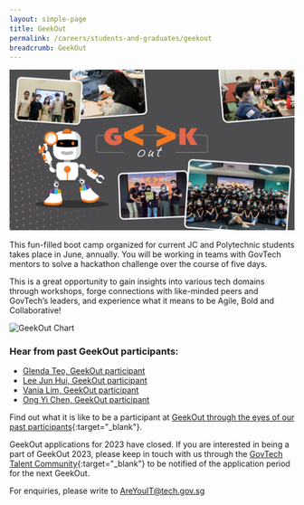 ```yaml
---
layout: simple-page
title: GeekOut 
permalink: /careers/students-and-graduates/geekout
breadcrumb: GeekOut
---
```


![GeekOut Collage](/images/careers/GeekOut-collage.png)

This fun-filled boot camp organized for current JC and Polytechnic students takes place in June, annually. You will be working in teams with GovTech mentors to solve a hackathon challenge over the course of five days.

This is a great opportunity to gain insights into various tech domains through workshops, forge connections with like-minded peers and GovTech’s leaders, and experience what it means to be Agile, Bold and Collaborative!

![GeekOut Chart](/images/careers/GeekOut_Infographic_small.png)

### Hear from past GeekOut participants:

* [Glenda Teo, GeekOut participant](https://www.instagram.com/p/CcxLgKKMfqu/?utm_source=ig_web_copy_link)
* [Lee Jun Hui, GeekOut participant](https://www.instagram.com/p/CcfCMKABnF2/?utm_source=ig_web_copy_link)
* [Vania Lim, GeekOut participant](https://www.instagram.com/p/COkMdi4Lam8/?utm_source=ig_web_copy_link)
* [Ong Yi Chen, GeekOut participant](https://www.instagram.com/p/COaFnw0HOeh/?utm_source=ig_web_copy_link)


Find out what it is like to be a participant at [GeekOut through the eyes of our past participants](https://medium.com/ytpo-govtech/tagged/geekout){:target="_blank"}.

GeekOut applications for 2023 have closed. If you are interested in being a part of GeekOut 2023, please keep in touch with us through the [GovTech Talent Community](https://go.gov.sg/govtechtalentcommunity){:target="_blank"} to be notified of the application period for the next GeekOut.

For enquiries, please write to <AreYouIT@tech.gov.sg>

